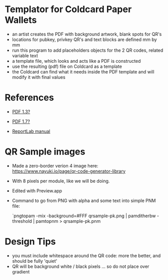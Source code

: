 # Templator for Coldcard Paper Wallets

- an artist creates the PDF with background artwork, blank spots for QR's
- locations for pubkey, privkey QR's and text blocks are defined mm by mm
- run this program to add placeholders objects for the 2 QR codes, related variable text
- a template file, which looks and acts like a PDF is constructed
- use the resulting (pdf) file on Coldcard as a template
- the Coldcard can find what it needs inside the PDF template and will modify it with final values

# References

- [PDF 1.3?](https://www.adobe.com/content/dam/acom/en/devnet/pdf/pdfs/pdf_reference_archives/PDFReference.pdf)
- [PDF 1.7?](https://www.adobe.com/content/dam/acom/en/devnet/pdf/pdfs/PDF32000_2008.pdf)

- [ReportLab manual](https://www.reportlab.com/docs/reportlab-userguide.pdf)

# QR Sample images

- Made a zero-border verion 4 image here: <https://www.nayuki.io/page/qr-code-generator-library>
- With 8 pixels per module, like we will be doing.
- Edited with Preview.app
- Command to go from PNG with alpha and some text into simple PNM file:

    `pngtopam -mix -background=#FFF qrsample-pk.png | pamditherbw -threshold | pamtopnm > qrsample-pk.pnm

# Design Tips

- you must include whitespace around the QR code: more the better, and should be fully 'quiet'
- QR will be background white / black pixels ... so do not place over gradient

